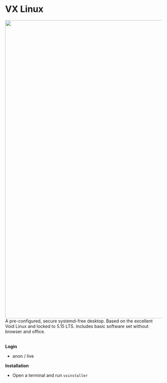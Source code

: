 # VX Linux
<img src="https://github.com/dessington/vx-linux/blob/main/vx-desktop-5.0.png?raw=true" style="width:960px;">
A pre-configured, secure systemd-free desktop. Based on the excellent Void Linux and locked to 5.15 LTS. Includes basic software set without browser and office.<br>
<br>

**Login**
- anon / live

**Installation**
- Open a terminal and run <code>vxinstaller</code>
